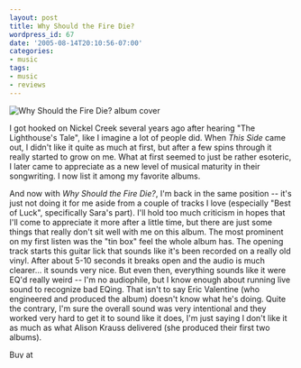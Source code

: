 ```yaml
---
layout: post
title: Why Should the Fire Die?
wordpress_id: 67
date: '2005-08-14T20:10:56-07:00'
categories:
- music
tags:
- music
- reviews
---
```

<img src="http://images.amazon.com/images/P/B0009ML2BU.01.TZZZZZZZ.jpg" alt="Why Should the Fire Die? album cover" class="left border" />

I got hooked on Nickel Creek several years ago after hearing "The Lighthouse's Tale", like I imagine a lot of people
did.  When *This Side* came out, I didn't like it quite as much at first, but after a few spins through it really
started to grow on me.  What at first seemed to just be rather esoteric, I later came to appreciate as a new level of
musical maturity in their songwriting.  I now list it among my favorite albums.

And now with *Why Should the Fire Die?*, I'm back in the same position -- it's just not doing it for me aside from a
couple of tracks I love (especially "Best of Luck", specifically Sara's part).  I'll hold too much criticism in hopes
that I'll come to appreciate it more after a little time, but there are just some things that really don't sit well with
me on this album.  The most prominent on my first listen was the "tin box" feel the whole album has.  The opening track
starts this guitar lick that sounds like it's been recorded on a really old vinyl.  After about 5-10 seconds it breaks
open and the audio is much clearer... it sounds very nice.  But even then, everything sounds like it were EQ'd really
weird -- I'm no audiophile, but I know enough about running live sound to recognize bad EQing.  That isn't to say Eric
Valentine (who engineered and produced the album) doesn't know what he's doing.  Quite the contrary, I'm sure the
overall sound was very intentional and they worked very hard to get it to sound like it does, I'm just saying I don't
like it as much as what Alison Krauss delivered (she produced their first two albums).

<a href="http://phobos.apple.com/WebObjects/MZStore.woa/wa/viewAlbum?playListId=75467268" class="itms"><img height="15" width="61" alt="Buy at the iTunes Store" src="http://ax.phobos.apple.com.edgesuite.net/images/badgeitunes61x15dark.gif" class="itms"/></a>
